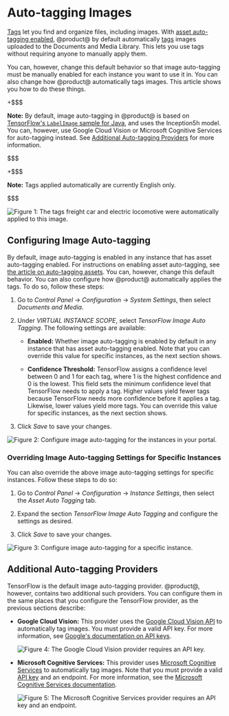 # Auto-tagging Images [](id=auto-tagging-images)

[Tags](/discover/portal/-/knowledge_base/7-2/tagging-content) 
let you find and organize files, including images. With 
[asset auto-tagging enabled](/discover/portal/-/knowledge_base/7-2/auto-tagging-assets), 
@product@ by default automatically 
[tags](/discover/portal/-/knowledge_base/7-2/tagging-content) 
images uploaded to the Documents and Media Library. This lets you use tags 
without requiring anyone to manually apply them. 

You can, however, change this default behavior so that image auto-tagging must 
be manually enabled for each instance you want to use it in. You can also change 
how @product@ automatically tags images. This article shows you how to do these 
things. 

+$$$

**Note:** By default, image auto-tagging in @product@ is based on 
[TensorFlow's `LabelImage` sample for Java](https://github.com/tensorflow/tensorflow/blob/master/tensorflow/java/src/main/java/org/tensorflow/examples/LabelImage.java), 
and uses the Inception5h model. You can, however, use Google Cloud Vision or 
Microsoft Cognitive Services for auto-tagging instead. See 
[Additional Auto-tagging Providers](#additional-auto-tagging-providers) 
for more information. 

$$$

+$$$

**Note:** Tags applied automatically are currently English only. 

$$$

![Figure 1: The tags *freight car* and *electric locomotive* were automatically applied to this image.](../../../images/auto-tagging-images.png)

## Configuring Image Auto-tagging [](id=configuring-image-auto-tagging)

By default, image auto-tagging is enabled in any instance that has asset 
auto-tagging enabled. For instructions on enabling asset auto-tagging, see 
[the article on auto-tagging assets](/discover/portal/-/knowledge_base/7-2/auto-tagging-assets). 
You can, however, change this default behavior. You can also configure how 
@product@ automatically applies the tags. To do so, follow these steps: 

1.  Go to *Control Panel* &rarr; *Configuration* &rarr; *System Settings*, then 
    select *Documents and Media*. 

2.  Under *VIRTUAL INSTANCE SCOPE*, select *TensorFlow Image Auto Tagging*. The 
    following settings are available: 

    -   **Enabled:** Whether image auto-tagging is enabled by default in any 
        instance that has asset auto-tagging enabled. Note that you can override 
        this value for specific instances, as the next section shows. 

    -   **Confidence Threshold:** TensorFlow assigns a confidence level between 
        0 and 1 for each tag, where 1 is the highest confidence and 0 is the 
        lowest. This field sets the minimum confidence level that TensorFlow 
        needs to apply a tag. Higher values yield fewer tags because TensorFlow 
        needs more confidence before it applies a tag. Likewise, lower values 
        yield more tags. You can override this value for specific instances, as 
        the next section shows. 

3.  Click *Save* to save your changes. 

![Figure 2: Configure image auto-tagging for the instances in your portal.](../../../images/auto-tagging-image-settings.png)

### Overriding Image Auto-tagging Settings for Specific Instances [](id=overriding-image-auto-tagging-settings-for-specific-instances)

You can also override the above image auto-tagging settings for specific 
instances. Follow these steps to do so: 

1.  Go to *Control Panel* &rarr; *Configuration* &rarr; *Instance Settings*, 
    then select the *Asset Auto Tagging* tab. 

2.  Expand the section *TensorFlow Image Auto Tagging* and configure the 
    settings as desired. 

3.  Click *Save* to save your changes. 

![Figure 3: Configure image auto-tagging for a specific instance.](../../../images/auto-tagging-image-instance.png)

## Additional Auto-tagging Providers [](id=additional-auto-tagging-providers)

TensorFlow is the default image auto-tagging provider. @product@, however, 
contains two additional such providers. You can configure them in the same 
places that you configure the TensorFlow provider, as the previous sections 
describe: 

-   **Google Cloud Vision:** This provider uses the 
    [Google Cloud Vision API](https://cloud.google.com/vision/) 
    to automatically tag images. You must provide a valid API key. For more 
    information, see 
    [Google's documentation on API keys](https://cloud.google.com/docs/authentication/api-keys). 

    ![Figure 4: The Google Cloud Vision provider requires an API key.](../../../images/auto-tagging-image-google.png)

-   **Microsoft Cognitive Services:** This provider uses 
    [Microsoft Cognitive Services](https://azure.microsoft.com/en-us/services/cognitive-services/) 
    to automatically tag images. Note that you must provide a valid 
    [API key](https://azure.microsoft.com/en-us/try/cognitive-services/my-apis/?apiSlug=computer-services) 
    and an endpoint. For more information, see the 
    [Microsoft Cognitive Services documentation](https://docs.microsoft.com/en-us/azure/cognitive-services/). 

    ![Figure 5: The Microsoft Cognitive Services provider requires an API key and an endpoint.](../../../images/auto-tagging-image-microsoft.png)
